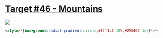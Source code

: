 # [Target #46 - Mountains](https://cssbattle.dev/play/46)

![](https://cssbattle.dev/targets/46.png)

```HTML
<style>*{background:radial-gradient(circle,#fff1c1 40%,#293462 1q)}*>*{margin:50 100;border-radius:50%;background:#fe5f55;clip-path:polygon(0 2in,0 159px,30px 130px,50px 150px,141px 59px,100% 59%,2in 3in
```